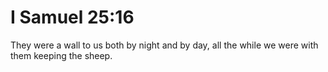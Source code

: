 # I Samuel 25:16

They were a wall to us both by night and by day, all the while we were with them keeping the sheep.
